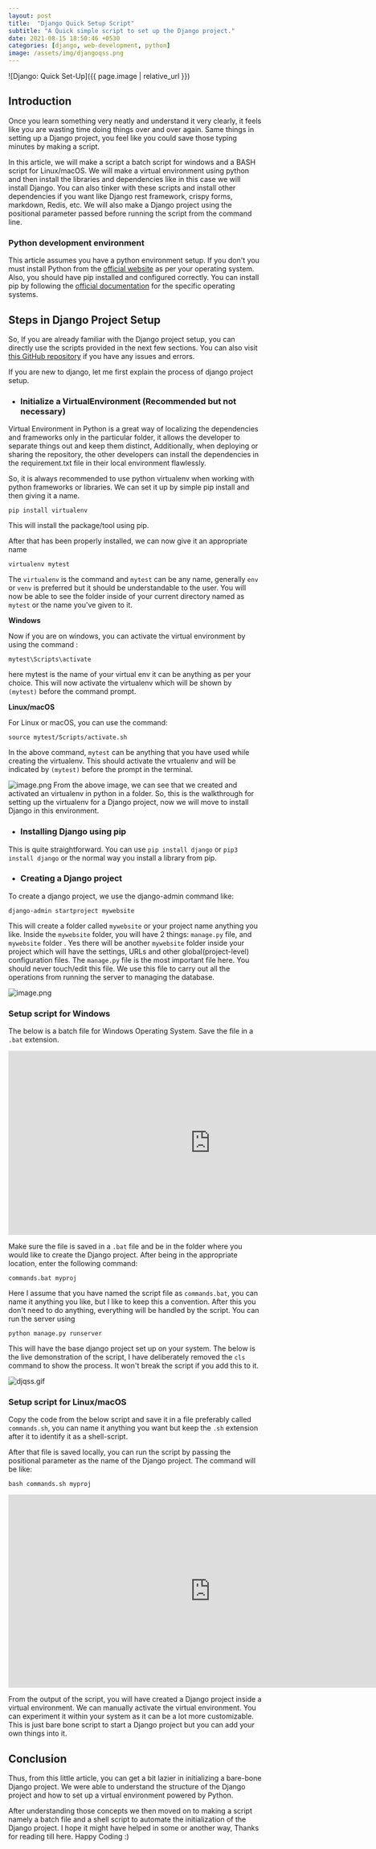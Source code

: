 ```yaml
---
layout: post
title:  "Django Quick Setup Script"
subtitle: "A Quick simple script to set up the Django project."
date: 2021-08-15 18:50:46 +0530
categories: [django, web-development, python]
image: /assets/img/djangoqss.png
---
```


![Django: Quick Set-Up]({{ page.image | relative_url }})

## Introduction

Once you learn something very neatly and understand it very clearly, it feels like you are wasting time doing things over and over again. Same things in setting up a Django project, you feel like you could save those typing minutes by making a script. 

In this article, we will make a script a batch script for windows and a BASH script for Linux/macOS. We will make a virtual environment using python and then install the libraries and dependencies like in this case we will install Django. You can also tinker with these scripts and install other dependencies if you want like Django rest framework, crispy forms, markdown, Redis, etc. We will also make a Django project using the positional parameter passed before running the script from the command line. 

### Python development environment
This article assumes you have a python environment setup. If you don't you must install Python from the  [official website](https://www.python.org/downloads/)  as per your operating system. Also, you should have pip installed and configured correctly. You can install pip by following the  [official documentation](https://pip.pypa.io/en/stable/)  for the specific operating systems.

## Steps in Django Project Setup 

So, If you are already familiar with the Django project setup, you can directly use the scripts provided in the next few sections. You can also visit  [this GitHub repository](https://github.com/Mr-Destructive/django-quick-setup-script)  if you have any issues and errors.  

If you are new to django, let me first explain the process of django project setup. 
- ### Initialize a VirtualEnvironment (Recommended but not necessary)

Virtual Environment in Python is a great way of localizing the dependencies and frameworks only in the particular folder, it allows the developer to separate things out and keep them distinct, Additionally, when deploying or sharing the repository, the other developers can install the dependencies in the requirement.txt file in their local environment flawlessly. 

So, it is always recommended to use python virtualenv when working with python frameworks or libraries. We can set it up by simple pip install and then giving it a name.

```
pip install virtualenv
``` 

This will install the package/tool using pip. 

After that has been properly installed, we can now give it an appropriate name 
```
virtualenv mytest
```

The `virtualenv` is the command and `mytest` can be any name, generally `env` or `venv` is preferred but it should be understandable to the user.  You will now be able to see the folder inside of your current directory named as `mytest` or the name you've given to it. 

**Windows**

Now if you are on windows, you can activate the virtual environment by using the command :
```
mytest\Scripts\activate
``` 
here mytest is the name of your virtual env it can be anything as per your choice. This will now activate the virtualenv which will be shown by `(mytest)` before the command prompt. 

**Linux/macOS**

For Linux or macOS, you can use the command: 
```
source mytest/Scripts/activate.sh
```
In the above command, `mytest` can be anything that you have used while creating the virtualenv. This should activate the vrtualenv and will be indicated by `(mytest)` before the prompt in the terminal. 


![image.png](https://cdn.hashnode.com/res/hashnode/image/upload/v1629023409389/kEe5AVAsr.png)
From the above image, we can see that we created and activated an virtualenv in python in a folder. 
So, this is the walkthrough for setting up the virtualenv for a Django project, now we will move to install Django in this environment.

- ### Installing Django using pip

This is quite straightforward. You can use `pip install django` or `pip3 install django` or the normal way you install a library from pip. 

- ### Creating a Django project

To create a django project, we use the django-admin command like:
```
django-admin startproject mywebsite
```
This will create a folder called `mywebsite` or your project name anything you like. Inside the `mywebsite` folder, you will have 2 things: `manage.py` file, and `mywebsite` folder . Yes there will be another `mywebsite` folder inside your project which will have the settings, URLs and other global(project-level) configuration files. The `manage.py` file is the most important file here. You should never touch/edit this file. We use this file to carry out all the operations from running the server to managing the database. 

![image.png](https://cdn.hashnode.com/res/hashnode/image/upload/v1629032998253/QQ5QXf4v5.png)

### Setup script  for Windows

The below is a batch file for Windows Operating System. Save the file in a `.bat` extension.
<iframe
  src="https://carbon.now.sh/embed?bg=rgba%28171%2C+184%2C+195%2C+1%29&t=cobalt&wt=none&l=application%2Fx-sh&ds=true&dsyoff=20px&dsblur=68px&wc=true&wa=true&pv=56px&ph=56px&ln=false&fl=1&fm=Hack&fs=14px&lh=133%25&si=false&es=2x&wm=false&code=mkdir%2520%25251%2520%250Acd%2520%25251%250Apip%2520install%2520virtualenv%250Avirtualenv%2520env%250Acall%2520env%255CScripts%255Cactivate%250A%250Apip%2520install%2520django%250Adjango-admin%2520startproject%2520%25251%2520.%250Acls%250A"
  style="width: 803px; height: 366px; border:0; transform: scale(1); overflow:hidden;"
  sandbox="allow-scripts allow-same-origin">
</iframe>

Make sure the file is saved in a `.bat` file and be in the folder where you would like to create the Django project. After being in the appropriate location, enter the following command:

```
commands.bat myproj
```
Here I assume that you have named the script file as `commands.bat`, you can name it anything you like, but I like to keep this a convention. After this you don't need to do anything, everything will be handled by the script. 
You can run the server using 
```
python manage.py runserver
```
This will have the base django project set up on your system. The below is the live demonstration of the script, I have deliberately removed the `cls` command to show the process. It won't break the script if you add this to it. 

![djqss.gif](https://cdn.hashnode.com/res/hashnode/image/upload/v1629024613612/Zsqa54_KD.gif)

### Setup script  for Linux/macOS

Copy the code from the below script and save it in a file preferably called `commands.sh`, you can name it anything you want but keep the `.sh` extension after it to identify it as a shell-script.

After that file is saved locally, you can run the script by passing the positional parameter as the name of the Django project. The command will be like:

```
bash commands.sh myproj
```
 
<iframe
  src="https://carbon.now.sh/embed?bg=rgba%28171%2C+184%2C+195%2C+1%29&t=blackboard&wt=none&l=application%2Fx-sh&ds=true&dsyoff=20px&dsblur=68px&wc=true&wa=true&pv=56px&ph=56px&ln=false&fl=1&fm=Hack&fs=14px&lh=133%25&si=false&es=2x&wm=false&code=%2523%21%252Fusr%252Fbin%252Fenv%2520bash%250A%250Amkdir%2520%25241%250Acd%2520%25241%250Apip%2520install%2520virtualenv%250Avirtualenv%2520env%250Asource%2520env%255Cbin%255Cactivate%250A%250Apip%2520install%2520django%250Adjango-admin%2520startproject%2520%25241%2520.%250Aclear"
  style="width: 803px; height: 384px; border:0; transform: scale(1); overflow:hidden;"
  sandbox="allow-scripts allow-same-origin">
</iframe>

From the output of the script, you will have created a Django project inside a virtual environment. We can manually activate the virtual environment. You can experiment it within your system as it can be a lot more customizable. This is just bare bone script to start a Django project but you can add your own things into it.

## Conclusion
Thus, from this little article, you can get a bit lazier in initializing a bare-bone Django project. We were able to understand the structure of the Django project and how to set up a virtual environment powered by Python. 

After understanding those concepts we then moved on to making a script namely a batch file and a shell script to automate the initialization of the Django project. I hope it might have helped in some or another way, Thanks for reading till here. Happy Coding :)

